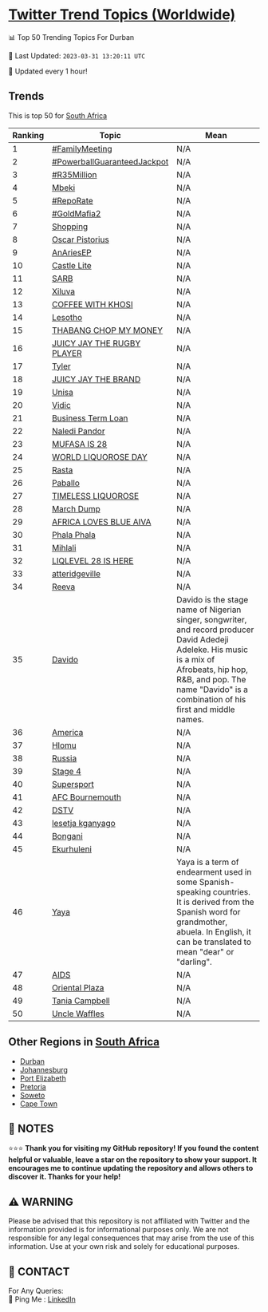 [Twitter Trend Topics (Worldwide)](https://github.com/ErcinDedeoglu/Twitter-Trend-Topics)
==========


📊 Top 50 Trending Topics For Durban

📆 Last Updated: `2023-03-31 13:20:11 UTC`

🔧 Updated every 1 hour!


## Trends

This is top 50 for [South Africa](</South Africa>)

| Ranking | Topic | Mean |
| ------- | ------------ | ------------ |
| 1 | [#FamilyMeeting](http://twitter.com/search?q=%23FamilyMeeting) | N/A |
| 2 | [#PowerballGuaranteedJackpot](http://twitter.com/search?q=%23PowerballGuaranteedJackpot) | N/A |
| 3 | [#R35Million](http://twitter.com/search?q=%23R35Million) | N/A |
| 4 | [Mbeki](http://twitter.com/search?q=Mbeki) | N/A |
| 5 | [#RepoRate](http://twitter.com/search?q=%23RepoRate) | N/A |
| 6 | [#GoldMafia2](http://twitter.com/search?q=%23GoldMafia2) | N/A |
| 7 | [Shopping](http://twitter.com/search?q=Shopping) | N/A |
| 8 | [Oscar Pistorius](http://twitter.com/search?q=Oscar+Pistorius) | N/A |
| 9 | [AnAriesEP](http://twitter.com/search?q=AnAriesEP) | N/A |
| 10 | [Castle Lite](http://twitter.com/search?q=Castle+Lite) | N/A |
| 11 | [SARB](http://twitter.com/search?q=SARB) | N/A |
| 12 | [Xiluva](http://twitter.com/search?q=Xiluva) | N/A |
| 13 | [COFFEE WITH KHOSI](http://twitter.com/search?q=COFFEE+WITH+KHOSI) | N/A |
| 14 | [Lesotho](http://twitter.com/search?q=Lesotho) | N/A |
| 15 | [THABANG CHOP MY MONEY](http://twitter.com/search?q=THABANG+CHOP+MY+MONEY) | N/A |
| 16 | [JUICY JAY THE RUGBY PLAYER](http://twitter.com/search?q=JUICY+JAY+THE+RUGBY+PLAYER) | N/A |
| 17 | [Tyler](http://twitter.com/search?q=Tyler) | N/A |
| 18 | [JUICY JAY THE BRAND](http://twitter.com/search?q=JUICY+JAY+THE+BRAND) | N/A |
| 19 | [Unisa](http://twitter.com/search?q=Unisa) | N/A |
| 20 | [Vidic](http://twitter.com/search?q=Vidic) | N/A |
| 21 | [Business Term Loan](http://twitter.com/search?q=Business+Term+Loan) | N/A |
| 22 | [Naledi Pandor](http://twitter.com/search?q=Naledi+Pandor) | N/A |
| 23 | [MUFASA IS 28](http://twitter.com/search?q=MUFASA+IS+28) | N/A |
| 24 | [WORLD LIQUOROSE DAY](http://twitter.com/search?q=WORLD+LIQUOROSE+DAY) | N/A |
| 25 | [Rasta](http://twitter.com/search?q=Rasta) | N/A |
| 26 | [Paballo](http://twitter.com/search?q=Paballo) | N/A |
| 27 | [TIMELESS LIQUOROSE](http://twitter.com/search?q=TIMELESS+LIQUOROSE) | N/A |
| 28 | [March Dump](http://twitter.com/search?q=March+Dump) | N/A |
| 29 | [AFRICA LOVES BLUE AIVA](http://twitter.com/search?q=AFRICA+LOVES+BLUE+AIVA) | N/A |
| 30 | [Phala Phala](http://twitter.com/search?q=Phala+Phala) | N/A |
| 31 | [Mihlali](http://twitter.com/search?q=Mihlali) | N/A |
| 32 | [LIQLEVEL 28 IS HERE](http://twitter.com/search?q=LIQLEVEL+28+IS+HERE) | N/A |
| 33 | [atteridgeville](http://twitter.com/search?q=atteridgeville) | N/A |
| 34 | [Reeva](http://twitter.com/search?q=Reeva) | N/A |
| 35 | [Davido](http://twitter.com/search?q=Davido) | Davido is the stage name of Nigerian singer, songwriter, and record producer David Adedeji Adeleke. His music is a mix of Afrobeats, hip hop, R&B, and pop. The name "Davido" is a combination of his first and middle names. |
| 36 | [America](http://twitter.com/search?q=America) | N/A |
| 37 | [Hlomu](http://twitter.com/search?q=Hlomu) | N/A |
| 38 | [Russia](http://twitter.com/search?q=Russia) | N/A |
| 39 | [Stage 4](http://twitter.com/search?q=Stage+4) | N/A |
| 40 | [Supersport](http://twitter.com/search?q=Supersport) | N/A |
| 41 | [AFC Bournemouth](http://twitter.com/search?q=AFC+Bournemouth) | N/A |
| 42 | [DSTV](http://twitter.com/search?q=DSTV) | N/A |
| 43 | [lesetja kganyago](http://twitter.com/search?q=lesetja+kganyago) | N/A |
| 44 | [Bongani](http://twitter.com/search?q=Bongani) | N/A |
| 45 | [Ekurhuleni](http://twitter.com/search?q=Ekurhuleni) | N/A |
| 46 | [Yaya](http://twitter.com/search?q=Yaya) | Yaya is a term of endearment used in some Spanish-speaking countries. It is derived from the Spanish word for grandmother, abuela. In English, it can be translated to mean "dear" or "darling". |
| 47 | [AIDS](http://twitter.com/search?q=AIDS) | N/A |
| 48 | [Oriental Plaza](http://twitter.com/search?q=Oriental+Plaza) | N/A |
| 49 | [Tania Campbell](http://twitter.com/search?q=Tania+Campbell) | N/A |
| 50 | [Uncle Waffles](http://twitter.com/search?q=Uncle+Waffles) | N/A |



## Other Regions in [South Africa](</South Africa>)

* [Durban](</South Africa/Durban.md>)
* [Johannesburg](</South Africa/Johannesburg.md>)
* [Port Elizabeth](</South Africa/Port Elizabeth.md>)
* [Pretoria](</South Africa/Pretoria.md>)
* [Soweto](</South Africa/Soweto.md>)
* [Cape Town](</South Africa/Cape Town.md>)



## 📝 NOTES

⭐⭐⭐ **Thank you for visiting my GitHub repository! If you found the content helpful or valuable, leave a star on the repository to show your support. It encourages me to continue updating the repository and allows others to discover it. Thanks for your help!**


## ⚠️ WARNING

Please be advised that this repository is not affiliated with Twitter and the information provided is for informational purposes only. We are not responsible for any legal consequences that may arise from the use of this information. Use at your own risk and solely for educational purposes.


## 📨 CONTACT

 For Any Queries:  
            🏓 Ping Me : [LinkedIn](https://www.linkedin.com/in/ercindedeoglu/)

